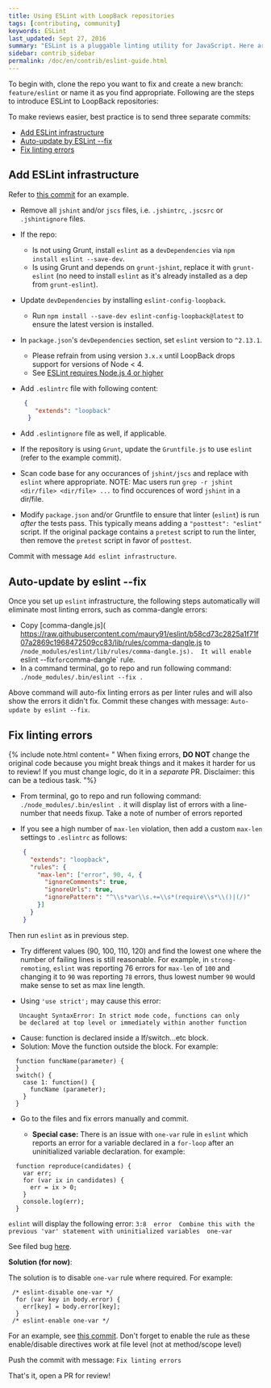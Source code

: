 ```yaml
---
title: Using ESLint with LoopBack repositories
tags: [contributing, community]
keywords: ESLint
last_updated: Sept 27, 2016
summary: "ESLint is a pluggable linting utility for JavaScript. Here are the guidelines for using it with LoopBack. "
sidebar: contrib_sidebar
permalink: /doc/en/contrib/eslint-guide.html
---
```


To begin with, clone the repo you want to fix and create a new branch: `feature/eslint` or name it as you find appropriate.
Following are the steps to introduce ESLint to LoopBack repositories:

To make reviews easier, best practice is to send three separate commits:

- [Add ESLint infrastructure](#add-eslint-infrastructure)
- [Auto-update by ESLint --fix](#auto-update-by-eslint---fix)
- [Fix linting errors](#fix-linting-errors)

## Add ESLint infrastructure

Refer to [this commit](https://github.com/strongloop/strong-remoting/pull/288/commits/17b3bc3e7c17d1595dab1422c1052f8d90d2c27f) for an example.

- Remove all `jshint` and/or `jscs` files, i.e. `.jshintrc`, `.jscsrc` or `.jshintignore` files.
- If the repo:
  - Is not using Grunt, install `eslint` as a `devDependencies` via `npm install eslint --save-dev`.
  - Is using Grunt and depends on `grunt-jshint`, replace it with `grunt-eslint` (no need to install `eslint` as it's already installed as a dep from `grunt-eslint`).
- Update `devDependencies` by installing `eslint-config-loopback`.
  - Run `npm install --save-dev eslint-config-loopback@latest` to ensure the latest version is installed.
- In `package.json`'s `devDependencies` section, set `eslint` version to `^2.13.1`.
  - Please refrain from using version `3.x.x` until LoopBack drops support for versions of Node < 4.
  - See [ESLint requires Node.js 4 or higher](http://eslint.org/blog/2016/07/eslint-v3.0.0-released#requires-nodejs-4-or-higher)

- Add `.eslintrc` file with following content:

  ```json
   {
      "extends": "loopback"
    }
  ```

- Add `.eslintignore` file as well, if applicable.
- If the repository is using `Grunt`, update the `Gruntfile.js` to use `eslint` (refer to the  example commit).
- Scan code base for any occurances of `jshint/jscs` and replace with `eslint` where appropriate.  NOTE: Mac users run `grep -r jshint <dir/file> <dir/file> ...` to find occurences of word `jshint` in a dir/file.
- Modify `package.json` and/or Gruntfile to ensure that linter (`eslint`) is run *after* the tests pass. This typically means adding a `"posttest": "eslint"` script. If the original package contains a `pretest` script to run the linter, then remove the `pretest` script in favor of `posttest`.

Commit with message `Add eslint infrastructure`.

## Auto-update by eslint --fix

Once you set up `eslint` infrastructure, the following steps automatically will eliminate most linting errors, such as comma-dangle errors:

- Copy [comma-dangle.js]( https://raw.githubusercontent.com/maury91/eslint/b58cd73c2825a1f71f07a2869c1968472509cc83/lib/rules/comma-dangle.js to `/node_modules/eslint/lib/rules/comma-dangle.js).  It will enable `eslint --fix` for `comma-dangle` rule.
- In a command terminal, go to repo and run following command:
  `./node_modules/.bin/eslint --fix .`

Above command will auto-fix linting errors as per linter rules and will also show the errors it didn't fix.
Commit these changes with message: `Auto-update by eslint --fix`.

## Fix linting errors

{% include note.html content= "
When fixing errors, **DO NOT** change the original code because you might break things and it makes it harder for us to review! If you must change logic, do it in a _separate_ PR.
Disclaimer: this can be a tedious task.
"%}

- From terminal, go to repo and run following command:
  `./node_modules/.bin/eslint .`
  it will display list of errors with a line-number that needs fixup. Take a note of number of errors reported

- If you see a high number of `max-len` violation, then add a custom `max-len` settings to `.eslintrc` as follows:

```json
    {
      "extends": "loopback",
      "rules": {
        "max-len": ["error", 90, 4, {
          "ignoreComments": true,
          "ignoreUrls": true,
          "ignorePattern": "^\\s*var\\s.+=\\s*(require\\s*\\()|(/)"
        }]
      }
    }
```
  Then run `eslint` as in previous step.

  - Try different values (90, 100, 110, 120) and find the lowest one where the number of failing lines is still reasonable.  For example, in `strong-remoting`, `eslint` was reporting 76 errors for `max-len` of `100` and changing it to `90` was reporting `78` errors, thus lowest number `90` would make sense to set as max line length.

- Using `'use strict';` may cause this error:

```
   Uncaught SyntaxError: In strict mode code, functions can only
   be declared at top level or immediately within another function
```

  - Cause: function is declared inside a If/switch...etc block.
  - Solution: Move the function outside the block. For example:

  ```
    function funcName(parameter) {    
    }
    switch() {
      case 1: function() {
        funcName (parameter);
      }
    }
  ```

- Go to the files and fix errors manually and commit.

  - **Special case:**
    There is an issue with `one-var` rule in `eslint` which reports an error for a variable declared in a `for-loop` after an uninitialized variable declaration. for example:

```
  function reproduce(candidates) {
    var err;
    for (var ix in candidates) {
      err = ix > 0;
    }
    console.log(err);
  }
```

`eslint` will display the following error:
 `3:8  error  Combine this with the previous 'var' statement with uninitialized variables  one-var`

See filed bug [here](https://github.com/eslint/eslint/issues/5744).

**Solution (for now)**:

The solution is to disable `one-var` rule where required.  For example:

```
 /* eslint-disable one-var */
  for (var key in body.error) {
    err[key] = body.error[key];
  }
 /* eslint-enable one-var */
```

For an example, see [this commit](https://github.com/strongloop/strong-remoting/pull/288/commits/5ede708a0017cb87ae9fbe20da682a1f372c5044).  Don't forget to enable the rule as these enable/disable directives work at file level (not at method/scope level)

Push the commit with message: `Fix linting errors`

That's it, open a PR for review!

